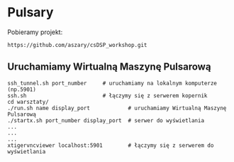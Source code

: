 # Pulsary

Pobieramy projekt:

`https://github.com/aszary/csDSP_workshop.git`

## Uruchamiamy Wirtualną Maszynę Pulsarową

```
ssh_tunnel.sh port_number     # uruchamiamy na lokalnym komputerze (np.5901)
ssh.sh                        # łączymy się z serwerem kopernik
cd warsztaty/
./run.sh name display_port            # uruchamiamy Wirtualną Maszynę Pulsarową
./startx.sh port_number display_port  # serwer do wyświetlania
...
...
...
xtigervncviewer localhost:5901        # łączymy się z serwerem do wyświetlania
```
